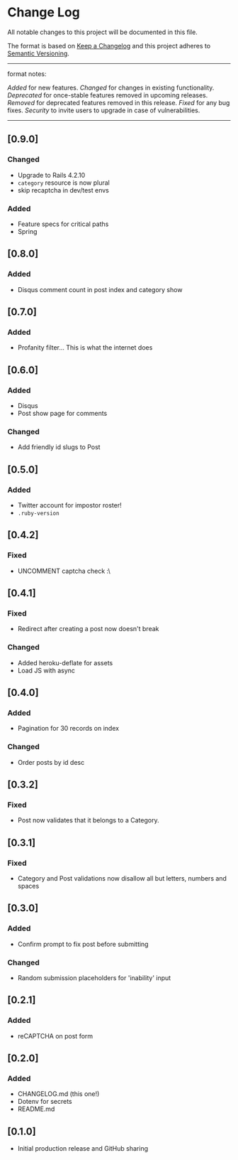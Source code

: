 
# Change Log

All notable changes to this project will be documented in this file.

The format is based on [Keep a Changelog](http://keepachangelog.com/) 
and this project adheres to [Semantic Versioning](http://semver.org/).

-----

format notes:

_Added_ for new features.
_Changed_ for changes in existing functionality.
_Deprecated_ for once-stable features removed in upcoming releases.
_Removed_ for deprecated features removed in this release.
_Fixed_ for any bug fixes.
_Security_ to invite users to upgrade in case of vulnerabilities.

-----

## [0.9.0]

### Changed

- Upgrade to Rails 4.2.10
- `category` resource is now plural
- skip recaptcha in dev/test envs

### Added

- Feature specs for critical paths
- Spring

## [0.8.0]

### Added

- Disqus comment count in post index and category show

## [0.7.0]

### Added

- Profanity filter... This is what the internet does

## [0.6.0]

### Added

- Disqus
- Post show page for comments

### Changed

- Add friendly id slugs to Post

## [0.5.0]

### Added

- Twitter account for impostor roster!
- `.ruby-version`

## [0.4.2]

### Fixed

- UNCOMMENT captcha check :\

## [0.4.1]

### Fixed

- Redirect after creating a post now doesn't break

### Changed

- Added heroku-deflate for assets
- Load JS with async

## [0.4.0]

### Added

- Pagination for 30 records on index

### Changed

- Order posts by id desc

## [0.3.2]

### Fixed

- Post now validates that it belongs to a Category.

## [0.3.1]

### Fixed

- Category and Post validations now disallow all but letters, numbers and spaces

## [0.3.0]

### Added

- Confirm prompt to fix post before submitting

### Changed

- Random submission placeholders for 'inability' input

## [0.2.1]

### Added

- reCAPTCHA on post form

## [0.2.0]

### Added

- CHANGELOG.md (this one!)
- Dotenv for secrets
- README.md

## [0.1.0]

- Initial production release and GitHub sharing
